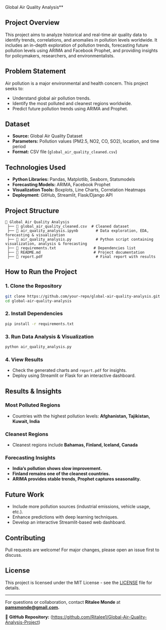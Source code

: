 Global Air Quality Analysis**

## **Project Overview**
This project aims to analyze historical and real-time air quality data to identify trends, correlations, and anomalies in pollution levels worldwide. It includes an in-depth exploration of pollution trends, forecasting future pollution levels using ARIMA and Facebook Prophet, and providing insights for policymakers, researchers, and environmentalists.

## **Problem Statement**
Air pollution is a major environmental and health concern. This project seeks to:
- Understand global air pollution trends.
- Identify the most polluted and cleanest regions worldwide.
- Predict future pollution trends using ARIMA and Prophet.

## **Dataset**
- **Source:** Global Air Quality Dataset
- **Parameters:** Pollution values (PM2.5, NO2, CO, SO2), location, and time period
- **Format:** CSV file (`global_air_quality_cleaned.csv`)

## **Technologies Used**
- **Python Libraries:** Pandas, Matplotlib, Seaborn, Statsmodels
- **Forecasting Models:** ARIMA, Facebook Prophet
- **Visualization Tools:** Boxplots, Line Charts, Correlation Heatmaps
- **Deployment:** GitHub, Streamlit, Flask/Django API

## **Project Structure**
```
📂 Global Air Quality Analysis
 ├── 📄 global_air_quality_cleaned.csv  # Cleaned dataset
 ├── 📄 air_quality_analysis.ipynb        # Data exploration, EDA, forecasting & visualization
 ├── 📄 air_quality_analysis.py           # Python script containing visualization, analysis & forecasting
 ├── 📄 requirements.txt                 # Dependencies list
 ├── 📄 README.md                        # Project documentation
 ├── 📄 report.pdf                        # Final report with results
```

## **How to Run the Project**
### **1. Clone the Repository**
```bash
git clone https://github.com/your-repo/global-air-quality-analysis.git
cd global-air-quality-analysis
```
### **2. Install Dependencies**
```bash
pip install -r requirements.txt
```
### **3. Run Data Analysis & Visualization**
```bash
python air_quality_analysis.py
```
### **4. View Results**
- Check the generated charts and `report.pdf` for insights.
- Deploy using Streamlit or Flask for an interactive dashboard.

## **Results & Insights**
### **Most Polluted Regions**
- Countries with the highest pollution levels: **Afghanistan, Tajikistan, Kuwait, India**

### **Cleanest Regions**
- Cleanest regions include **Bahamas, Finland, Iceland, Canada**

### **Forecasting Insights**
- **India’s pollution shows slow improvement.**
- **Finland remains one of the cleanest countries.**
- **ARIMA provides stable trends, Prophet captures seasonality.**

## **Future Work**
- Include more pollution sources (industrial emissions, vehicle usage, etc.).
- Enhance predictions with deep learning techniques.
- Develop an interactive Streamlit-based web dashboard.

## **Contributing**
Pull requests are welcome! For major changes, please open an issue first to discuss.

## **License**
This project is licensed under the MIT License - see the [LICENSE](LICENSE) file for details.

---
For questions or collaboration, contact **Ritalee Monde** at **pamsmonde@gmail.com.**

📌 **GitHub Repository:** (https://github.com/Ritalee1/Global-Air-Quality-Analysis-Project)
